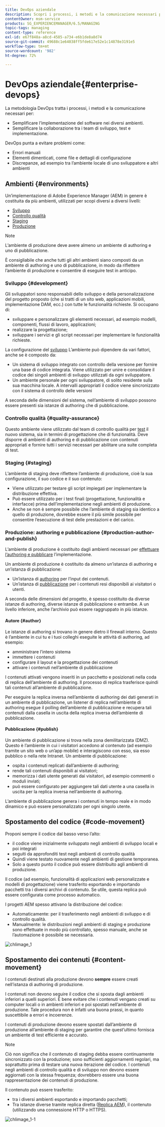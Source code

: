 ```yaml
---
title: DevOps aziendale
description: Scopri i processi, i metodi e la comunicazione necessari per semplificare l’implementazione e la collaborazione.
contentOwner: msm-service
products: SG_EXPERIENCEMANAGER/6.5/MANAGING
topic-tags: managing
content-type: reference
exl-id: e67f848a-a8cd-4585-a734-e6b1de8a8d74
source-git-commit: 49688c1e64038ff5fde617e52e1c14878e3191e5
workflow-type: tm+mt
source-wordcount: '982'
ht-degree: 72%

---
```


# DevOps aziendale{#enterprise-devops}

La metodologia DevOps tratta i processi, i metodi e la comunicazione necessari per:

* Semplificare l’implementazione del software nei diversi ambienti.
* Semplificare la collaborazione tra i team di sviluppo, test e implementazione.

DevOps punta a evitare problemi come:

* Errori manuali
* Elementi dimenticati, come file e dettagli di configurazione
* Discrepanze, ad esempio tra l’ambiente locale di uno sviluppatore e altri ambienti

## Ambienti {#environments}

Un’implementazione di Adobe Experience Manager (AEM) in genere è costituita da più ambienti, utilizzati per scopi diversi a diversi livelli:

* [Sviluppo](#development)
* [Controllo qualità](#quality-assurance)
* [Staging](#staging)
* [Produzione](#production-author-and-publish)

>[!NOTE]
>
>L’ambiente di produzione deve avere almeno un ambiente di authoring e uno di pubblicazione.
>
>È consigliabile che anche tutti gli altri ambienti siano composti da un ambiente di authoring e uno di pubblicazione, in modo da riflettere l’ambiente di produzione e consentire di eseguire test in anticipo.

### Sviluppo {#development}

Gli sviluppatori sono responsabili dello sviluppo e della personalizzazione del progetto proposto (che si tratti di un sito web, applicazioni mobili, implementazione DAM, ecc.) con tutte le funzionalità richieste. Si occupano di:

* sviluppare e personalizzare gli elementi necessari, ad esempio modelli, componenti, flussi di lavoro, applicazioni;
* realizzare la progettazione;
* sviluppare i servizi e gli script necessari per implementare le funzionalità richieste.

La configurazione del [sviluppo](/help/sites-developing/best-practices.md) L’ambiente può dipendere da vari fattori, anche se è composto da:

* Un sistema di sviluppo integrato con controllo della versione per fornire una base di codice integrata. Viene utilizzato per unire e consolidare il codice dei singoli ambienti di sviluppo utilizzati da ogni sviluppatore.
* Un ambiente personale per ogni sviluppatore, di solito residente sulla sua macchina locale. A intervalli appropriati il codice viene sincronizzato con il sistema di controllo delle versioni

A seconda delle dimensioni del sistema, nell’ambiente di sviluppo possono essere presenti sia istanze di authoring che di pubblicazione.

### Controllo qualità {#quality-assurance}

Questo ambiente viene utilizzato dal team di controllo qualità per [test](/help/sites-developing/test-plan.md) il nuovo sistema, sia in termini di progettazione che di funzionalità. Deve disporre di ambienti di authoring e di pubblicazione con contenuti appropriati e fornire tutti i servizi necessari per abilitare una suite completa di test.

### Staging {#staging}

L’ambiente di staging deve riflettere l’ambiente di produzione, cioè la sua configurazione, il suo codice e il suo contenuto:

* Viene utilizzato per testare gli script impiegati per implementare la distribuzione effettiva.
* Può essere utilizzato per i test finali (progettazione, funzionalità e interfacce) prima dell’implementazione negli ambienti di produzione.
* Anche se non è sempre possibile che l’ambiente di staging sia identico a quello di produzione, dovrebbe essere il più simile possibile per consentire l’esecuzione di test delle prestazioni e del carico.

### Produzione: authoring e pubblicazione {#production-author-and-publish}

L’ambiente di produzione è costituito dagli ambienti necessari per [effettuare l’authoring e pubblicare](/help/sites-authoring/author.md#concept-of-authoring-and-publishing) l’implementazione.

Un ambiente di produzione è costituito da almeno un’istanza di authoring e un’istanza di pubblicazione:

* Un’istanza di [authoring](#author) per l’input dei contenuti.
* Un’istanza di [pubblicazione](#publish) per i contenuti resi disponibili ai visitatori o utenti.

A seconda delle dimensioni del progetto, è spesso costituito da diverse istanze di authoring, diverse istanze di pubblicazione o entrambe. A un livello inferiore, anche l’archivio può essere raggruppato in più istanze.

#### Autore {#author}

Le istanze di authoring si trovano in genere dietro il firewall interno. Questo è l’ambiente in cui tu e i tuoi colleghi eseguite le attività di authoring, ad esempio:

* amministrare l’intero sistema
* immettere i contenuti
* configurare il layout e la progettazione dei contenuti
* attivare i contenuti nell’ambiente di pubblicazione

I contenuti attivati vengono inseriti in un pacchetto e posizionati nella coda di replica dell’ambiente di authoring. Il processo di replica trasferisce quindi tali contenuti all’ambiente di pubblicazione.

Per eseguire la replica inversa nell’ambiente di authoring dei dati generati in un ambiente di pubblicazione, un listener di replica nell’ambiente di authoring esegue il polling dell’ambiente di pubblicazione e recupera tali contenuti dalla casella in uscita della replica inversa dell’ambiente di pubblicazione.

#### Pubblicazione {#publish}

Un ambiente di pubblicazione si trova nella zona demilitarizzata (DMZ). Questo è l’ambiente in cui i visitatori accedono al contenuto (ad esempio tramite un sito web o un’app mobile) e interagiscono con esso, sia esso pubblico o nella rete Intranet. Un ambiente di pubblicazione:

* ospita i contenuti replicati dall’ambiente di authoring;
* rende tali contenuti disponibili ai visitatori;
* memorizza i dati utente generati dai visitatori, ad esempio commenti o moduli inviati;
* può essere configurato per aggiungere tali dati utente a una casella in uscita per la replica inversa nell’ambiente di authoring.

L’ambiente di pubblicazione genera i contenuti in tempo reale e in modo dinamico e può essere personalizzato per ogni singolo utente.

## Spostamento del codice {#code-movement}

Proponi sempre il codice dal basso verso l’alto:

* il codice viene inizialmente sviluppato negli ambienti di sviluppo locali e poi integrati
* seguiti da approfonditi test negli ambienti di controllo qualità
* Quindi viene testato nuovamente negli ambienti di gestione temporanea.
* Solo a questo punto il codice può essere distribuito agli ambienti di produzione.

Il codice (ad esempio, funzionalità di applicazioni web personalizzate e modelli di progettazione) viene trasferito esportando e importando pacchetti tra i diversi archivi di contenuto. Se utile, questa replica può essere configurata come processo automatico.

I progetti AEM spesso attivano la distribuzione del codice:

* Automaticamente: per il trasferimento negli ambienti di sviluppo e di controllo qualità.
* Manualmente: le distribuzioni negli ambienti di staging e produzione sono effettuate in modo più controllato, spesso manuale, anche se l’automazione è possibile se necessaria.

![chlimage_1](assets/chlimage_1.png)

## Spostamento dei contenuti {#content-movement}

I contenuti destinati alla produzione devono **sempre** essere creati nell’istanza di authoring di produzione.

I contenuti non devono seguire il codice che si sposta dagli ambienti inferiori a quelli superiori. È bene evitare che i contenuti vengano creati su computer locali o in ambienti inferiori e poi spostati nell’ambiente di produzione. Tale procedura non è infatti una buona prassi, in quanto suscettibile a errori e incoerenze.

I contenuti di produzione devono essere spostati dall’ambiente di produzione all’ambiente di staging per garantire che quest’ultimo fornisca un ambiente di test efficiente e accurato.

>[!NOTE]
>
>Ciò non significa che il contenuto di staging debba essere continuamente sincronizzato con la produzione; sono sufficienti aggiornamenti regolari, ma soprattutto prima di testare una nuova iterazione del codice. I contenuti negli ambienti di controllo qualità e di sviluppo non devono essere aggiornati con la stessa frequenza; dovrebbero essere una buona rappresentazione dei contenuti di produzione.

Il contenuto può essere trasferito:

* tra i diversi ambienti esportando e importando pacchetti;
* Tra istanze diverse tramite replica diretta ([Replica AEM](/help/sites-deploying/replication.md)), il contenuto (utilizzando una connessione HTTP o HTTPS).

![chlimage_1-1](assets/chlimage_1-1.png)

